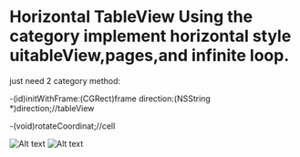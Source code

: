 Horizontal TableView
Using the category implement horizontal style uitableView,pages,and infinite loop.
=======================================


just need 2 category method:


  -(id)initWithFrame:(CGRect)frame direction:(NSString *)direction;//tableView
  
  

  -(void)rotateCoordinat;//cell



![Alt text](https://raw.github.com/rotoava/HorizontalTableView/master/iOS%20Simulator%20Screen%20shot%202013-12-12%20%E4%B8%8B%E5%8D%881.53.41.png)
![Alt text](https://raw.github.com/rotoava/HorizontalTableView/master/iOS%20Simulator%20Screen%20shot%202013-12-12%20%E4%B8%8B%E5%8D%881.54.05.png)
